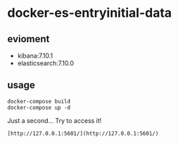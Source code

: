 # docker-es-entryinitial-data

## evioment

* kibana:7.10.1
* elasticsearch:7.10.0

## usage

```
docker-compose build  
docker-compose up -d
```

Just a second... Try to access it!  
```
[http://127.0.0.1:5601/](http://127.0.0.1:5601/)
```
